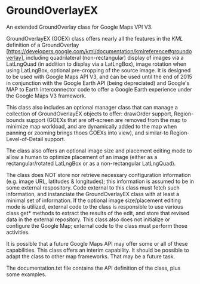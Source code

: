 # GroundOverlayEX
An extended GroundOverlay class for Google Maps VPI V3.

GroundOverlayEX (GOEX) class offers nearly all the features in the *KML* definition of a GroundOverlay [https://developers.google.com/kml/documentation/kmlreference#groundoverlay], including quadrilateral (non-rectangular) display of images via a LatLngQuad (in addition to display via a LatLngBox), image rotation when using LatLngBox, optional pre-cropping of the source image.  It is designed to be used with Google Maps API V3, and can be used until the end of 2015 in conjunction with the Google Earth API (being depreciated) and Google's MAP to Earth interconnector code to offer a Google Earth experience under the Google Maps V3 framework.

This class also includes an optional manager class that can manage a collection of GroundOverlayEX objects to offer:  drawOrder support, Region-bounds support (GOEXs that are off-screen are removed from the map to minimize map workload, and are dynamically added to the map when panning or zooming brings thoes GOEXs into view), and similar-to Region-Level-of-Detail support.  

The class also offers an optional image size and placement editing mode to allow a human to optimize placement of an image (either as a rectangular/rotated LatLngBox or as a non-rectangular LatLngQuad).

The class does NOT store nor retrieve necessary configuration information (e.g. image URL, latitudes & longitudes); this information is assumed to be in some external respository.  Code external to this class must fetch such information, and instanciate the GroundOverlayEX class with at least a minimal set of information.  If the optional image size/placement editing mode is utilized, external code to the class is responsible to use various class get* methods to extract the results of the edit, and store that revised data in the external repository.  This class also does not initialize or configure the Google Map; external code to the class must perform those activities.

It is possible that a future Google Maps API may offer some or all of these capabilities.  This class offers an interim capability.  It should be possible to adapt the class to other map frameworks.  That may be a future task.

The documentation.txt file contains the API definition of the class, plus some examples.
